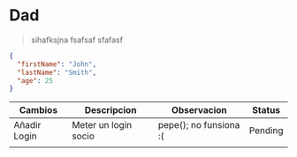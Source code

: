 # Dad
> sihafksjna
> fsafsaf
> sfafasf


``` Json
{  
  "firstName": "John",  
  "lastName": "Smith",  
  "age": 25  
}  
```


| Cambios      | Descripcion          | Observacion            | Status  |
| ------------ | -------------------- | ---------------------- | ------- |
| Añadir Login | Meter un login socio | pepe(); no funsiona :( | Pending |
|              |                      |                        |         |
